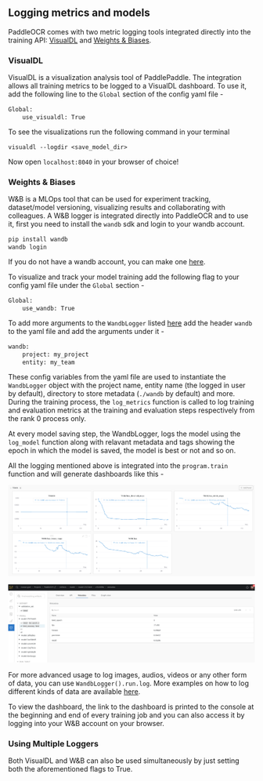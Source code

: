 ## Logging metrics and models 

PaddleOCR comes with two metric logging tools integrated directly into the training API: [VisualDL](https://readthedocs.org/projects/visualdl/) and [Weights & Biases](https://docs.wandb.ai/). 

### VisualDL
VisualDL is a visualization analysis tool of PaddlePaddle. The integration allows all training metrics to be logged to a VisualDL dashboard. To use it, add the following line to the `Global` section of the config yaml file -

```
Global:
    use_visualdl: True
```

To see the visualizations run the following command in your terminal

```shell
visualdl --logdir <save_model_dir>
```

Now open `localhost:8040` in your browser of choice!

### Weights & Biases
W&B is a MLOps tool that can be used for experiment tracking, dataset/model versioning, visualizing results and collaborating with colleagues. A W&B logger is integrated directly into PaddleOCR and to use it, first you need to install the `wandb` sdk and login to your wandb account.

```shell
pip install wandb
wandb login
```

If you do not have a wandb account, you can make one [here](https://wandb.ai/site).

To visualize and track your model training add the following flag to your config yaml file under the `Global` section -

```
Global:
    use_wandb: True
```

To add more arguments to the `WandbLogger` listed [here](./config_en.md) add the header `wandb` to the yaml file and add the arguments under it - 

```
wandb:
    project: my_project
    entity: my_team
```

These config variables from the yaml file are used to instantiate the `WandbLogger` object with the project name, entity name (the logged in user by default), directory to store metadata (`./wandb` by default) and more. During the training process, the `log_metrics` function is called to log training and evaluation metrics at the training and evaluation steps respectively from the rank 0 process only.

At every model saving step, the WandbLogger, logs the model using the `log_model` function along with relavant metadata and tags showing the epoch in which the model is saved, the model is best or not and so on.

All the logging mentioned above is integrated into the `program.train` function and will generate dashboards like this -

![W&B Dashboard](../imgs_en/wandb_metrics.png)

![W&B Models](../imgs_en/wandb_models.png)

For more advanced usage to log images, audios, videos or any other form of data, you can use `WandbLogger().run.log`. More examples on how to log different kinds of data are available [here](https://docs.wandb.ai/examples).

To view the dashboard, the link to the dashboard is printed to the console at the beginning and end of every training job and you can also access it by logging into your W&B account on your browser.

### Using Multiple Loggers
Both VisualDL and W&B can also be used simultaneously by just setting both the aforementioned flags to True.